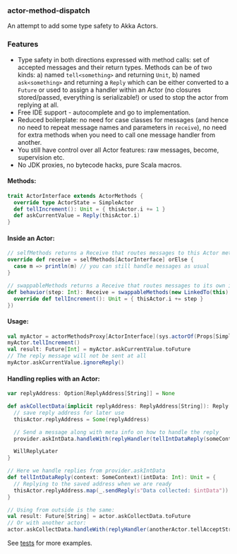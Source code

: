 ### actor-method-dispatch

An attempt to add some type safety to Akka Actors.

### Features

  - Type safety in both directions expressed with method calls: set of accepted messages and their return types. Methods can be of two kinds: a) named `tell<something>` and returning `Unit`, b) named `ask<something>` and returning a `Reply` which can be either converted to a `Future` or used to assign a handler within an Actor (no closures stored/passed, everything is serializable!) or used to stop the actor from replying at all.
  - Free IDE support - autocomplete and go to implementation.
  - Reduced boilerplate: no need for case classes for messages (and hence no need to repeat message names and parameters in `receive`), no need for extra methods when you need to call one message handler from another.
  - You still have control over all Actor features: raw messages, become, supervision etc.
  - No JDK proxies, no bytecode hacks, pure Scala macros.

#### Methods:
```scala
trait ActorInterface extends ActorMethods {
  override type ActorState = SimpleActor
  def tellIncrement(): Unit = { thisActor.i += 1 }
  def askCurrentValue = Reply(thisActor.i)
}
```

#### Inside an Actor:
```scala
// selfMethods returns a Receive that routes messages to this Actor method calls
override def receive = selfMethods[ActorInterface] orElse {
  case m => println(m) // you can still handle messages as usual
}

// swappableMethods returns a Receive that routes messages to its own instance of ActorMethods
def behavior(step: Int): Receive = swappableMethods(new LinkedTo(this) with ActorInterface {
  override def tellIncrement(): Unit = { thisActor.i += step }
})
```

#### Usage:
```scala
val myActor = actorMethodsProxy[ActorInterface](sys.actorOf(Props[SimpleActor]))
myActor.tellIncrement()
val result: Future[Int] = myActor.askCurrentValue.toFuture
// The reply message will not be sent at all
myActor.askCurrentValue.ignoreReply()
```

#### Handling replies with an Actor:
```scala
var replyAddress: Option[ReplyAddress[String]] = None

def askCollectData(implicit replyAddress: ReplyAddress[String]): Reply[String] = {
  // save reply address for later use
  thisActor.replyAddress = Some(replyAddress)

  // Send a message along with meta info on how to handle the reply
  provider.askIntData.handleWith(replyHandler(tellIntDataReply(someContext)))

  WillReplyLater
}

// Here we handle replies from provider.askIntData
def tellIntDataReply(context: SomeContext)(intData: Int): Unit = {
  // Replying to the saved address when we are ready
  thisActor.replyAddress.map(_.sendReply(s"Data collected: $intData"))
}

// Using from outside is the same:
val result: Future[String] = actor.askCollectData.toFuture
// Or with another actor:
actor.askCollectData.handleWith(replyHandler(anotherActor.tellAcceptStringData))
```

See [tests](https://github.com/ojow/actor-method-dispatch/blob/master/src/test/scala/akka/actor) for more examples.

